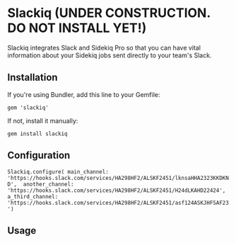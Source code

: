 # Slackiq (UNDER CONSTRUCTION. DO NOT INSTALL YET!)

Slackiq integrates Slack and Sidekiq Pro so that you can have vital information about your Sidekiq jobs sent directly to your team's Slack.

## Installation

If you're using Bundler, add this line to your Gemfile:

`gem 'slackiq'`

If not, install it manually:

`gem install slackiq`

## Configuration

`Slackiq.configure( main_channel: 'https://hooks.slack.com/services/HA298HF2/ALSKF2451/lknsaHHA2323KKDKND', 
                    another_channel: 'https://hooks.slack.com/services/HA298HF2/ALSKF2451/H24dLKAHD22424', 
                    a_third_channel: 'https://hooks.slack.com/services/HA298HF2/ALSKF2451/asf124ASKJHFSAF23')`

## Usage
